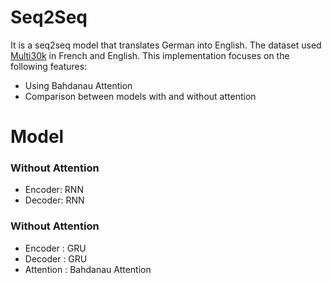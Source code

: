 # Seq2Seq 

It is a seq2seq model that translates German into English. 
The dataset used [Multi30k](https://github.com/multi30k/dataset) in French and English.
This implementation focuses on the following features:
+ Using Bahdanau Attention
+ Comparison between models with and without attention


# Model
### Without Attention
- Encoder: RNN
- Decoder: RNN

### Without Attention
- Encoder : GRU
- Decoder : GRU
- Attention : Bahdanau Attention

